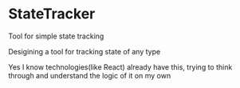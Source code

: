 # StateTracker
Tool for simple state tracking

<p>Desigining a tool for tracking state of any type</p>

<p>Yes I know technologies(like React) already have this, trying to think through and understand the logic of it on my own</p>
